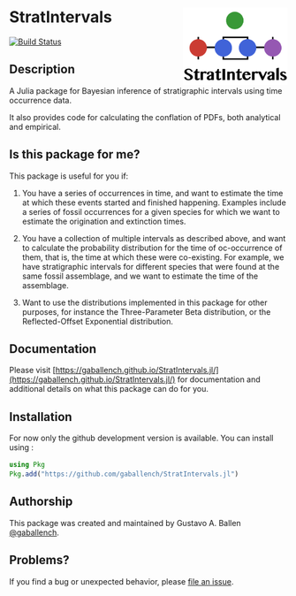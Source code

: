 # StratIntervals <img src="docs/src/logo.png" height="140" align="right"></img>

[![Build Status](https://github.com/gaballench/StratIntervals.jl/actions/workflows/CI.yml/badge.svg?branch=main)](https://github.com/gaballench/StratIntervals.jl/actions/workflows/CI.yml?query=branch%3Amain)


## Description

A Julia package for Bayesian inference of stratigraphic intervals using time occurrence data.

It also provides code for calculating the conflation of PDFs, both analytical and empirical.

## Is this package for me?

This package is useful for you if:

1. You have a series of occurrences in time, and want to estimate the time at which these events started and finished happening. Examples include a series of fossil occurrences for a given species for which we want to estimate the origination and extinction times.

2. You have a collection of multiple intervals as described above, and want to calculate the probability distribution for the time of oc-occurrence of them, that is, the time at which these were co-existing. For example, we have stratigraphic intervals for different species that were found at the same fossil assemblage, and we want to estimate the time of the assemblage.

3. Want to use the distributions implemented in this package for other purposes, for instance the Three-Parameter Beta distribution, or the Reflected-Offset Exponential distribution. 

## Documentation

Please visit [https://gaballench.github.io/StratIntervals.jl/](https://gaballench.github.io/StratIntervals.jl/) for documentation and additional details on what this package can do for you.

## Installation

For now only the github development version is available. You can install using
:

```julia
using Pkg
Pkg.add("https://github.com/gaballench/StratIntervals.jl")
```

## Authorship

This package was created and maintained by Gustavo A. Ballen
[@gaballench](https://github.com/gaballench).

## Problems?

If you find a bug or unexpected behavior, please [file an
issue](https://github.com/gaballench/StratIntervals.jl/issues).
